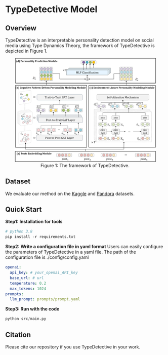 # TypeDetective Model

## Overview

TypeDetective is an interpretable personality detection model on social media using Type Dynamics Theory, the framework of TypeDetective is depicted in Figure 1.
<div align=center>
    <img src="framework.png" width="450px">
</div>
<div align=center>
Figure 1: The framework of TypeDetective.
</div>


## Dataset
We evaluate our method on the [Kaggle](https://www.kaggle.com/datasnaek/mbti-type) and [Pandora](https://psy.takelab.fer.hr/datasets/all) datasets.


## Quick Start

**Step1: Installation for tools**

```python
# python 3.8
pip install -r requirements.txt
```

**Step2: Write a configuration file in yaml format**
Users can easily configure the parameters of TypeDetective in a yaml file. The path of the configuration file is ./config/config.yaml

```yaml
openai:
  api_key: # your_openai_API_key
  base_url: # url
  temperature: 0.2  
  max_tokens: 1024
prompts:
  llm_prompt: prompts/prompt.yaml
```

**Step3: Run with the code**
```python
python src/main.py
```

## Citation
Please cite our repository if you use TypeDetective in your work.
```bibtex

```
